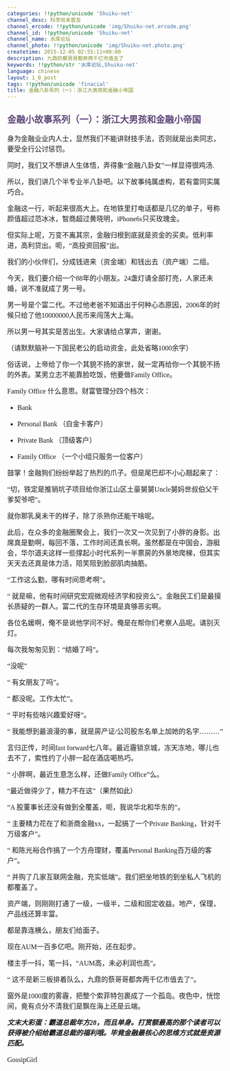 ```yaml
---
categories: !!python/unicode 'Shuiku-net'
channel_desc: 科学尚未普及
channel_ercode: !!python/unicode 'img/Shuiku-net.ercode.png'
channel_id: !!python/unicode 'Shuiku-net'
channel_name: 水库论坛
channel_photo: !!python/unicode 'img/Shuiku-net.photo.png'
createtime: 2015-12-05 02:55:11+00:00
description: 九鼎的蔡哥哥都奔两千亿市值去了
keywords: !!python/str '水库论坛,Shuiku-net'
language: chinese
layout: 1_0_post
tags: !!python/unicode 'finacial'
title: 金融八卦系列（一）：浙江大男孩和金融小帝国
---
```

<div class="rich_media_content" id="js_content">
<h2 style="line-height:150%">
<span style="font-family:宋体;color:#5F497A">
          金融小故事系列（一）：浙江大男孩和金融小帝国
         </span>
</h2>
<p style="line-height:150%">
<span style="font-size:16px;line-height:150%;font-family:楷体">
</span>
</p>
<p style="line-height:150%">
<span style="font-size:16px;line-height:150%;font-family:楷体">
          身为金融业业内人士，显然我们不能讲财技手法，否则就是出卖同志，要受全行公讨惩罚。
         </span>
</p>
<p style="line-height:150%">
<span style="font-size:16px;line-height:150%;font-family:楷体">
          同时，我们又不想讲人生体悟，弄得象“金融八卦女”一样显得很鸡汤.
         </span>
</p>
<p style="line-height:150%">
<span style="font-size:16px;line-height:150%;font-family:楷体">
          所以，我们讲几个半专业半八卦吧。以下故事纯属虚构，若有雷同实属巧合。
         </span>
</p>
<p style="line-height:150%">
<span style="font-size:16px;line-height:150%;font-family:楷体">
</span>
</p>
<p style="line-height:150%">
<span style="font-size:16px;line-height:150%;font-family:楷体">
</span>
</p>
<p style="line-height:150%">
<span style="font-size:16px;line-height:150%;font-family:楷体">
          金融这一行，听起来很高大上。在地铁里打电话都是几亿的单子，号称颜值超过范冰冰，智商超过黄晓明，iPhone6s只买玫瑰金。
         </span>
</p>
<p style="line-height:150%">
<span style="font-size:16px;line-height:150%;font-family:楷体">
          但实际上呢，万变不离其宗，金融归根到底就是资金的买卖。低利率进，高利贷出。呃，“高投资回报”出。
         </span>
</p>
<p style="line-height:150%">
<span style="font-size:16px;line-height:150%;font-family:楷体">
          我们的小伙伴们，分成钱进来（资金端）和钱出去（资产端）二组。
         </span>
</p>
<p style="line-height:150%">
<span style="font-size:16px;line-height:150%;font-family:楷体">
</span>
</p>
<p style="line-height:150%">
<span style="font-size:16px;line-height:150%;font-family:楷体">
</span>
</p>
<p style="line-height:150%">
<span style="font-size:16px;line-height:150%;font-family:楷体">
          今天，我们要介绍一个88年的小朋友。24盏灯请全部打亮，人家还未婚，说不准就成了男一号。
         </span>
</p>
<p style="line-height:150%">
<span style="font-size:16px;line-height:150%;font-family:楷体">
          男一号是个富二代。不过他老爸不知道出于何种心态原因，2006年的时候只给了他10000000人民币来闯荡大上海。
         </span>
</p>
<p style="line-height:150%">
<span style="font-size:16px;line-height:150%;font-family:楷体">
          所以男一号其实是苦出生。大家请给点掌声，谢谢。
         </span>
</p>
<p style="line-height:150%">
<span style="font-size:16px;line-height:150%;font-family:楷体">
</span>
</p>
<p style="line-height:150%">
<span style="font-size:16px;line-height:150%;font-family:楷体">
          （请默默脑补一下国民老公的启动资金，此处省略1000余字）
         </span>
</p>
<p style="line-height:150%">
<span style="font-size:16px;line-height:150%;font-family:楷体">
</span>
</p>
<p style="line-height:150%">
<span style="font-size:16px;line-height:150%;font-family:楷体">
</span>
</p>
<p style="line-height:150%">
<span style="font-size:16px;line-height:150%;font-family:楷体">
          俗话说，上帝给了你一个其貌不扬的家世，就一定再给你一个其貌不扬的外表。某男立志不能靠脸吃饭，他要做Family Office。
         </span>
</p>
<p style="line-height:150%">
<span style="font-size:16px;line-height:150%;font-family:楷体">
</span>
</p>
<p style="line-height:150%">
<span style="font-size:16px;line-height:150%;font-family:楷体">
          Family Office
         </span>
<span style="font-size:16px;line-height:150%;font-family:楷体">
          什么意思。财富管理分四个档次：
         </span>
</p>
<ul class="list-paddingleft-2" style="list-style-type: disc;">
<li>
<p style="line-height:150%">
<span style="font-size:16px;line-height:150%;font-family:楷体">
            Bank
           </span>
</p>
</li>
<li>
<p style="line-height:150%">
<span style="font-size:16px;line-height:150%;font-family:楷体">
            Personal Bank
           </span>
<span style="font-size:16px;line-height:150%;font-family:楷体">
            （白金卡客户）
           </span>
</p>
</li>
<li>
<p style="line-height:150%">
<span style="font-size:16px;line-height:150%;font-family:楷体">
            Private Bank
           </span>
<span style="font-size:16px;line-height:150%;font-family:楷体">
            （顶级客户）
           </span>
</p>
</li>
<li>
<p style="line-height:150%">
<span style="font-size:16px;line-height:150%;font-family:楷体">
            Family Office
           </span>
<span style="font-size:16px;line-height:150%;font-family:楷体">
            （一个小组只服务一位客户）
           </span>
</p>
</li>
</ul>
<p style="line-height:150%">
<span style="font-size:16px;line-height:150%;font-family:楷体">
</span>
</p>
<p style="line-height:150%">
<span style="font-size:16px;line-height:150%;font-family:楷体">
          鼓掌！金融狗们纷纷举起了热烈的爪子。但是尾巴却不小心翘起来了：
         </span>
</p>
<p style="line-height:150%">
<span style="font-size:16px;line-height:150%;font-family:楷体">
          “切，铁定是推销坑子项目给你浙江山区土豪舅舅Uncle舅妈世叔伯父干爹契爷吧”。
         </span>
</p>
<p style="line-height:150%">
<span style="font-size:16px;line-height:150%;font-family:楷体">
          就你那乳臭未干的样子，除了杀熟你还能干啥呢。
         </span>
</p>
<p style="line-height:150%">
<span style="font-size:16px;line-height:150%;font-family:楷体">
</span>
</p>
<p style="line-height:150%">
<span style="font-size:16px;line-height:150%;font-family:楷体">
</span>
</p>
<p style="line-height:150%">
<span style="font-size:16px;line-height:150%;font-family:楷体">
          此后，在众多的金融圈聚会上，我们一次又一次见到了小胖的身影。出席真是勤啊，每回不落，工作时间还真长啊。虽然都是在中国会，游艇会，华尔道夫这样一些撑起小时代系列一半票房的外景地爬梯，但其实天天去还真是体力活，陪笑陪到脸部肌肉抽筋。
         </span>
</p>
<p style="line-height:150%">
<span style="font-size:16px;line-height:150%;font-family:楷体">
</span>
<span style="font-size:16px;line-height:150%;font-family:楷体">
          “工作这么勤，哪有时间思考啊”。
         </span>
</p>
<p style="line-height:150%">
<span style="font-size:16px;line-height:150%;font-family:楷体">
          “
         </span>
<span style="font-size:16px;line-height:150%;font-family:楷体">
          就是嘛，他有时间研究宏观微观经济学和投资么”。金融民工们是最擅长质疑的一群人。富二代的生存环境是真够恶劣啊。
         </span>
</p>
<p style="line-height:150%">
<span style="font-size:16px;line-height:150%;font-family:楷体">
</span>
</p>
<p style="line-height:150%">
<span style="font-size:16px;line-height:150%;font-family:楷体">
          各位名媛啊，俺不是说他学问不好。俺是在帮你们考察人品呢。请别灭灯。
         </span>
</p>
<p style="line-height:150%">
<span style="font-size:16px;line-height:150%;font-family:楷体">
          每次我匆匆见到：“结婚了吗”。
         </span>
</p>
<p style="line-height:150%">
<span style="font-size:16px;line-height:150%;font-family:楷体">
          “没呢”
         </span>
</p>
<p style="line-height:150%">
<span style="font-size:16px;line-height:150%;font-family:楷体">
          “
         </span>
<span style="font-size:16px;line-height:150%;font-family:楷体">
          有女朋友了吗”。
         </span>
</p>
<p style="line-height:150%">
<span style="font-size:16px;line-height:150%;font-family:楷体">
          “
         </span>
<span style="font-size:16px;line-height:150%;font-family:楷体">
          都没呢。工作太忙”。
         </span>
</p>
<p style="line-height:150%">
<span style="font-size:16px;line-height:150%;font-family:楷体">
          “
         </span>
<span style="font-size:16px;line-height:150%;font-family:楷体">
          平时有些啥兴趣爱好呀”。
         </span>
</p>
<p style="line-height:150%">
<span style="font-size:16px;line-height:150%;font-family:楷体">
          “
         </span>
<span style="font-size:16px;line-height:150%;font-family:楷体">
          我能想到最浪漫的事，就是房产证/公司股东名单上加她的名字………”
         </span>
</p>
<p style="line-height:150%">
<span style="font-size:16px;line-height:150%;font-family:楷体">
</span>
</p>
<p style="line-height:150%">
<span style="font-size:16px;line-height:150%;font-family:楷体">
</span>
</p>
<p style="line-height:150%">
<span style="font-size:16px;line-height:150%;font-family:楷体">
          言归正传，时间fast forward七八年。最近霾锁京城，冻天冻地，哪儿也去不了，索性约了小胖一起在酒店喝热巧。
         </span>
</p>
<p style="line-height:150%">
<span style="font-size:16px;line-height:150%;font-family:楷体">
          “
         </span>
<span style="font-size:16px;line-height:150%;font-family:楷体">
          小胖啊，最近生意怎么样，还做Family Office”么。
         </span>
</p>
<p style="line-height:150%">
<span style="font-size:16px;line-height:150%;font-family:楷体">
          “最近做得少了，精力不在这”（果然如此）
         </span>
</p>
<p style="line-height:150%">
<span style="font-size:16px;line-height:150%;font-family:楷体">
          “A
         </span>
<span style="font-size:16px;line-height:150%;font-family:楷体">
          股董事长还没有做到全覆盖，呃，我说华北和华东的”。
         </span>
</p>
<p style="line-height:150%">
<span style="font-size:16px;line-height:150%;font-family:楷体">
          “
         </span>
<span style="font-size:16px;line-height:150%;font-family:楷体">
          主要精力花在了和浙商金融xx，一起搞了一个Private Banking，针对千万级客户”。
         </span>
</p>
<p style="line-height:150%">
<span style="font-size:16px;line-height:150%;font-family:楷体">
          “
         </span>
<span style="font-size:16px;line-height:150%;font-family:楷体">
          和陈光裕合作搞了一个方舟理财，覆盖Personal Banking百万级的客户”。
         </span>
</p>
<p style="line-height:150%">
<span style="font-size:16px;line-height:150%;font-family:楷体">
          “
         </span>
<span style="font-size:16px;line-height:150%;font-family:楷体">
          并购了几家互联网金融，充实低端”。我们把坐地铁的到坐私人飞机的都覆盖了。
         </span>
</p>
<p style="line-height:150%">
<span style="font-size:16px;line-height:150%;font-family:楷体">
</span>
</p>
<p style="line-height:150%">
<span style="font-size:16px;line-height:150%;font-family:楷体">
          资产端，则刚刚打通了一级，一级半，二级和固定收益。地产，保理，产品线还算丰富。
         </span>
</p>
<p style="line-height:150%">
<span style="font-size:16px;line-height:150%;font-family:楷体">
          都是靠连横么，朋友们给面子。
         </span>
</p>
<p style="line-height:150%">
<span style="font-size:16px;line-height:150%;font-family:楷体">
          现在AUM一百多亿吧。刚开始，还在起步。
         </span>
</p>
<p style="line-height:150%">
<span style="font-size:16px;line-height:150%;font-family:楷体">
</span>
</p>
<p style="line-height:150%">
<span style="font-size:16px;line-height:150%;font-family:楷体">
          楼主手一抖，笔一抖，“AUM高，未必利润也高”。
         </span>
</p>
<p style="line-height:150%">
<span style="font-size:16px;line-height:150%;font-family:楷体">
          “
         </span>
<span style="font-size:16px;line-height:150%;font-family:楷体">
          这不是新三板排着队么，九鼎的蔡哥哥都奔两千亿市值去了”。
         </span>
</p>
<p style="line-height:150%">
<span style="font-size:16px;line-height:150%;font-family:楷体">
</span>
</p>
<p style="line-height:150%">
<span style="font-size:16px;line-height:150%;font-family:楷体">
          窗外是1000度的雾霾，把整个索菲特包裹成了一个孤岛。夜色中，恍惚间，竟有点分不清我们是飘在海上还是云端。
         </span>
</p>
<p style="line-height:150%">
<span style="font-size:16px;line-height:150%;font-family:楷体">
</span>
</p>
<p style="line-height:150%">
<span style="font-size:16px;line-height:150%;font-family:楷体">
<qqmusic albumurl="/9/I/000y5gq7449K9I.jpg" audiourl="http://ws.stream.qqmusic.qq.com/95292.m4a?fromtag=46" class="res_iframe qqmusic_iframe js_editor_qqmusic" commentid="2126253569" frameborder="0" mid="002ASCKm3ROw7t" music_name="美人鱼" musicid="95292" play_length="253000" scrolling="no" singer="林俊杰 - 第二天堂(江南)" src="/cgi-bin/readtemplate?t=tmpl/qqmusic_tmpl&amp;singer=%E6%9E%97%E4%BF%8A%E6%9D%B0%20-%20%E7%AC%AC%E4%BA%8C%E5%A4%A9%E5%A0%82(%E6%B1%9F%E5%8D%97)&amp;music_name=%E7%BE%8E%E4%BA%BA%E9%B1%BC">
</qqmusic>
</span>
</p>
<p style="line-height:150%">
<span style="font-size:16px;line-height:150%;font-family:楷体">
</span>
</p>
<p style="line-height:150%">
<strong>
<em>
<span style="font-size:16px;line-height:150%;font-family:楷体">
            文末大彩蛋：霸道总裁年方28，而且单身。打赏额最高的那个读者可以获得被介绍给霸道总裁的福利哦。毕竟金融最核心的思维方式就是资源匹配。
           </span>
</em>
</strong>
</p>
<p style="line-height:150%">
<span style="font-size:16px;line-height:150%;font-family:楷体">
</span>
</p>
<p style="line-height:150%">
<span style="font-size:16px;line-height:150%;font-family:楷体">
</span>
</p>
<p style="line-height:150%">
<span style="font-size:16px;line-height:150%;font-family:楷体">
          GossipGirl
         </span>
</p>
<p>
<br/>
</p>
</div>